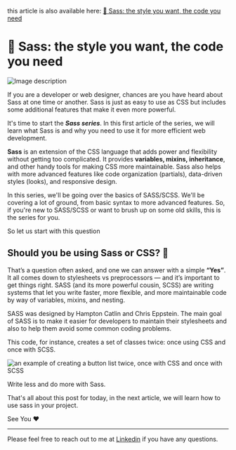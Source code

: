 this article is also available here: [🎨 Sass: the style you want, the code you need
](https://dev.to/ak_ram/sass-the-style-you-want-the-code-you-need-5188)

# 🎨 Sass: the style you want, the code you need

![Image description](https://dev-to-uploads.s3.amazonaws.com/uploads/articles/lu4ubc2tv1c51o8xoxwk.gif)


If you are a developer or web designer, chances are you have heard about Sass at one time or another. Sass is just as easy to use as CSS but includes some additional features that make it even more powerful.

It's time to start the **_Sass series_**. In this first article of the series, we will learn what Sass is and why you need to use it for more efficient web development.

**Sass** is an extension of the CSS language that adds power and flexibility without getting too complicated. It provides **variables, mixins, inheritance**, and other handy tools for making CSS more maintainable. Sass also helps with more advanced features like code organization (partials), data-driven styles (looks), and responsive design.

In this series, we'll be going over the basics of SASS/SCSS. We'll be covering a lot of ground, from basic syntax to more advanced features. So, if you're new to SASS/SCSS or want to brush up on some old skills, this is the series for you.

So let us start with this question

## Should you be using Sass or CSS? 🤔

That’s a question often asked, and one we can answer with a simple **“Yes”**. It all comes down to stylesheets vs preprocessors — and it’s important to get things right. SASS (and its more powerful cousin, SCSS) are writing systems that let you write faster, more flexible, and more maintainable code by way of variables, mixins, and nesting.

SASS was designed by Hampton Catlin and Chris Eppstein.
The main goal of SASS is to make it easier for developers to maintain their stylesheets and also to help them avoid some common coding problems.

This code, for instance, creates a set of classes twice: once using CSS and once with SCSS.

![an example of creating a button list twice, once with CSS and once with SCSS ](https://dev-to-uploads.s3.amazonaws.com/uploads/articles/hs4fz734wnclyekv59vf.png)

Write less and do more with Sass.


That's all about this post for today, in the next article, we will learn how to use sass in your project.

See You ❤

---
Please feel free to reach out to me at [Linkedin](https://www.linkedin.com/ak-ram) if you have any questions.

